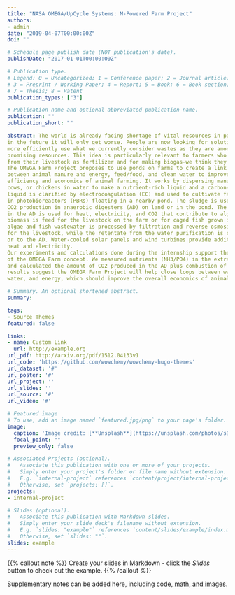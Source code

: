 ```yaml
---
title: "NASA OMEGA/UpCycle Systems: M-Powered Farm Project"
authors:
- admin
date: "2019-04-07T00:00:00Z"
doi: ""

# Schedule page publish date (NOT publication's date).
publishDate: "2017-01-01T00:00:00Z"

# Publication type.
# Legend: 0 = Uncategorized; 1 = Conference paper; 2 = Journal article;
# 3 = Preprint / Working Paper; 4 = Report; 5 = Book; 6 = Book section;
# 7 = Thesis; 8 = Patent
publication_types: ["3"]

# Publication name and optional abbreviated publication name.
publication: ""
publication_short: ""

abstract: The world is already facing shortage of vital resources in part due to climate change and
in the future it will only get worse. People are now looking for solutions and finding ways to
more efficiently use what we currently consider wastes as they are among the most
promising resources. This idea is particularly relevant to farmers who already use manure
from their livestock as fertilizer and for making biogas—we think they can do more.
The OMEGA Farm Project proposes to use ponds on farms to create a link
between animal manure and energy, feed/food, and clean water to improve the overall
efficiency and economics of animal farming. It works by dispersing manure from pigs,
cows, or chickens in water to make a nutrient-rich liquid and a carbon-rich sludge. The
liquid is clarified by electrocoagulation (EC) and used to cultivate fast-growing microalgae
in photobioreactors (PBRs) floating in a nearby pond. The sludge is used for biogas and
CO2 production in anaerobic digesters (AD) on land or in the pond. The biogas produced
in the AD is used for heat, electricity, and CO2 that contribute to algae growth. The algae
biomass is feed for the livestock on the farm or for caged fish grown in the pond. The
algae and fish wastewater is processed by filtration and reverse osmosis to provide water
for the livestock, while the retentate from the water purification is cycled back to the PBRs
or to the AD. Water-cooled solar panels and wind turbines provide additional energy as
heat and electricity.
Our experiments and calculations done during the internship support the feasibility
of the OMEGA Farm concept. We measured nutrients (NH3/PO4) in the extracted liquid
and calculated the amount of CO2 produced in the AD plus combustion of biogas. Our
results suggest the OMEGA Farm Project will help close loops between waste, food,
water, and energy, which should improve the overall economics of animal farms.

# Summary. An optional shortened abstract.
summary:

tags:
- Source Themes
featured: false

links:
- name: Custom Link
  url: http://example.org
url_pdf: http://arxiv.org/pdf/1512.04133v1
url_code: 'https://github.com/wowchemy/wowchemy-hugo-themes'
url_dataset: '#'
url_poster: '#'
url_project: ''
url_slides: ''
url_source: '#'
url_video: '#'

# Featured image
# To use, add an image named `featured.jpg/png` to your page's folder.
image:
  caption: 'Image credit: [**Unsplash**](https://unsplash.com/photos/s9CC2SKySJM)'
  focal_point: ""
  preview_only: false

# Associated Projects (optional).
#   Associate this publication with one or more of your projects.
#   Simply enter your project's folder or file name without extension.
#   E.g. `internal-project` references `content/project/internal-project/index.md`.
#   Otherwise, set `projects: []`.
projects:
- internal-project

# Slides (optional).
#   Associate this publication with Markdown slides.
#   Simply enter your slide deck's filename without extension.
#   E.g. `slides: "example"` references `content/slides/example/index.md`.
#   Otherwise, set `slides: ""`.
slides: example
---
```


{{% callout note %}}
Create your slides in Markdown - click the *Slides* button to check out the example.
{{% /callout %}}

Supplementary notes can be added here, including [code, math, and images](https://wowchemy.com/docs/writing-markdown-latex/).
